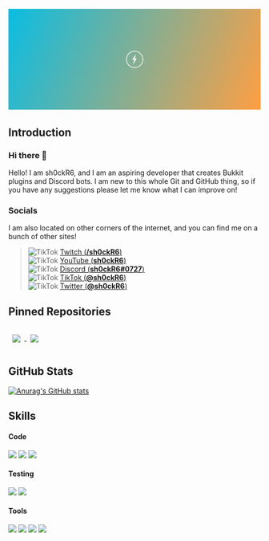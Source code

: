 <img src="./assets/banner.png" alt="Banner"><br>

## Introduction
### Hi there 👋
Hello! I am sh0ckR6, and I am an aspiring developer that creates Bukkit plugins and Discord bots. I am new to this whole Git and GitHub thing, so if you have any suggestions please let me know what I can improve on!

### Socials
I am also located on other corners of the internet, and you can find me on a bunch of other sites!<br/>
> <img src="https://cdn.jsdelivr.net/npm/simple-icons@v4/icons/twitch.svg" alt="TikTok" width="14px" height="14px"> [Twitch (**/sh0ckR6**)](https://twitch.tv/sh0ckR6)<br/>
> <img src="https://cdn.jsdelivr.net/npm/simple-icons@v4/icons/youtube.svg" alt="TikTok" width="14px" height="14px"> [YouTube (**sh0ckR6**)](https://youtube.com/c/sh0ckR6)<br/>
> <img src="https://cdn.jsdelivr.net/npm/simple-icons@v4/icons/discord.svg" alt="TikTok" width="14px" height="14px"> [Discord (**sh0ckR6#0727**)](https://discord.gg/zGpvE5T)<br/>
> <img src="https://cdn.jsdelivr.net/npm/simple-icons@v4/icons/tiktok.svg" alt="TikTok" width="14px" height="14px"> [TikTok (**@sh0ckR6**)](https://tiktok.com/@sh0ckR6)<br/>
> <img src="https://cdn.jsdelivr.net/npm/simple-icons@v4/icons/twitter.svg" alt="TikTok" width="14px" height="14px"> [Twitter (**@sh0ckR6**)](https://twitter.com/sh0ckR6)<br/>


## Pinned Repositories
<a href="https://github.com/sh0ckR6/AchievementBorder">
  <img align="center" style="margin:1rem 0.5rem" src="https://github-readme-stats.vercel.app/api/pin/?username=sh0ckR6&repo=AchievementBorder&title_color=ffffff&text_color=c9cacc&icon_color=00d2d3&bg_color=222f3e" />
</a>
<a href="https://github.com/sh0ckR6/AchievementBorder">
  <img align="center" style="margin:1rem 0.5rem" src="https://github-readme-stats.vercel.app/api/pin/?username=sh0ckR6&repo=role-colors&title_color=ffffff&text_color=c9cacc&icon_color=00d2d3&bg_color=222f3e" />
</a>

## GitHub Stats
[![Anurag's GitHub stats](https://github-readme-stats.vercel.app/api?username=sh0ckR6)](https://github.com/anuraghazra/github-readme-stats)

## Skills
#### Code
![](https://img.shields.io/badge/Code-Java-informational?style=for-the-badge&logo=java&logoColor=white&color=00d2d3)
![](https://img.shields.io/badge/Code-TypeScript-informational?style=for-the-badge&logo=TypeScript&logoColor=white&color=00d2d3)
![](https://img.shields.io/badge/Code-CSharp-informational?style=for-the-badge&logo=c-sharp&logoColor=white&color=00d2d3)

#### Testing
![](https://img.shields.io/badge/Test-Jest-informational?style=for-the-badge&logo=jest&logoColor=white&color=1dd1a1)
![](https://img.shields.io/badge/Test-JUnit-informational?style=for-the-badge&logo=junit&logoColor=white&color=1dd1a1)

#### Tools
![](https://img.shields.io/badge/Tools-GitHub-informational?style=for-the-badge&logo=GitHub&logoColor=white&color=ff9f43)
![](https://img.shields.io/badge/Tools-Postman-informational?style=for-the-badge&logo=Postman&logoColor=white&color=ff9f43)
![](https://img.shields.io/badge/Tools-Actions-informational?style=for-the-badge&logo=github-actions&logoColor=white&color=ff9f43)
![](https://img.shields.io/badge/Tools-NPM-informational?style=for-the-badge&logo=npm&logoColor=white&color=ff9f43)
